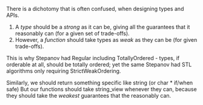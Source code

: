 There is a dichotomy that is often confused, when designing types and APIs.

1.  A _type_ should be a *strong* as it can be, giving all the guarantees that it reasonably can (for a given set of trade-offs).
2. However, a _function_ should take types as *weak* as they can be (for given trade-offs).

This is why Stepanov had Regular including TotallyOrdered - types, if orderable at all, should be totally ordered;
yet the same Stepanov had STL algorithms only requiring StrictWeakOrdering.


Similarly, we should return something specific like string (or char * if/when safe) 
But our functions should take string_view whenever they can, because they should take the *weakest* guarantees that the reasonably can.

